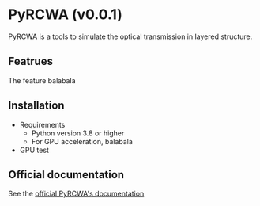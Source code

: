 # PyRCWA (v0.0.1)
PyRCWA is a tools to simulate the optical transmission in layered structure.

## Featrues
The feature balabala

## Installation

- Requirements
  - Python version 3.8 or higher
  - For GPU acceleration, balabala
- GPU test

## Official documentation
See the [official PyRCWA's documentation](https://pyrcwa.readthedocs.io/en/latest/ "official PyRCWA's documentation")
